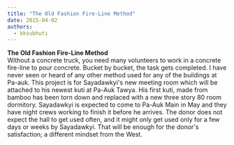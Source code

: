 ```yaml
---
title: "The Old Fashion Fire-Line Method"
date: 2015-04-02
authors: 
  - bksubhuti
---
```


**The Old Fashion Fire-Line Method**  
Without a concrete truck, you need many volunteers to work in a concrete fire-line to pour concrete. Bucket by bucket, the task gets completed. I have never seen or heard of any other method used for any of the buildings at Pa-auk. This project is for Sayadawkyi's new meeting room which will be attached to his newest kuti at Pa-Auk Tawya. His first kuti, made from bamboo has been torn down and replaced with a new three story 80 room dormitory. Sayadawkyi is expected to come to Pa-Auk Main in May and they have night crews working to finish it before he arrives. The donor does not expect the hall to get used often, and it might only get used only for a few days or weeks by Sayadawkyi. That will be enough for the donor's satisfaction; a different mindset from the West.  
  
﻿



